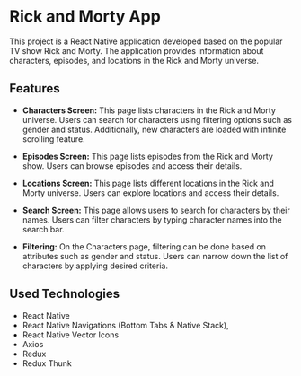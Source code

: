 # Rick and Morty App

This project is a React Native application developed based on the popular TV show Rick and Morty. The application provides information about characters, episodes, and locations in the Rick and Morty universe.

## Features

* **Characters Screen:** This page lists characters in the Rick and Morty universe. Users can search for characters using filtering options such as gender and status. Additionally, new characters are loaded with infinite scrolling feature.

* **Episodes Screen:** This page lists episodes from the Rick and Morty show. Users can browse episodes and access their details.

* **Locations Screen:** This page lists different locations in the Rick and Morty universe. Users can explore locations and access their details.

* **Search Screen:** This page allows users to search for characters by their names. Users can filter characters by typing character names into the search bar.

* **Filtering:** On the Characters page, filtering can be done based on attributes such as gender and status. Users can narrow down the list of characters by applying desired criteria.

## Used Technologies

- React Native
- React Native Navigations (Bottom Tabs & Native Stack),
- React Native Vector Icons
- Axios
- Redux
- Redux Thunk
